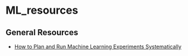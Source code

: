 # ML_resources

## General Resources
* [How to Plan and Run Machine Learning Experiments Systematically](http://machinelearningmastery.com/plan-run-machine-learning-experiments-systematically/)
